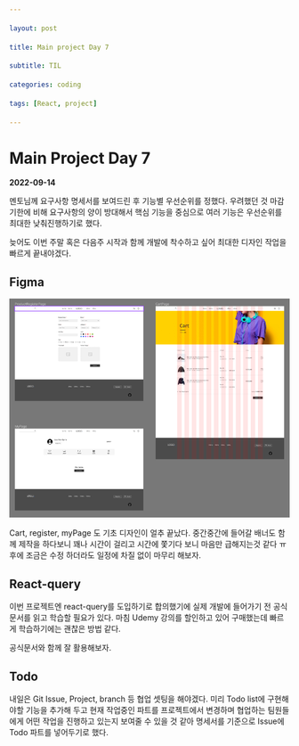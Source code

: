 ```yaml
---

layout: post

title: Main project Day 7

subtitle: TIL

categories: coding

tags: [React, project]

---
```


# Main Project Day 7

**2022-09-14**

멘토님께 요구사항 명세서를 보여드린 후 기능별 우선순위를 정했다. 우려했던 것 마감기한에 비해 요구사항의 양이 방대해서 핵심 기능을 중심으로 여러 기능은 우선순위를 최대한 낮춰진행하기로 했다. 

늦어도 이번 주말 혹은 다음주 시작과 함께 개발에 착수하고 싶어 최대한 디자인 작업을 빠르게 끝내야겠다.

## Figma


![Untitled](/post-img/figma03.png)

Cart, register, myPage 도 기초 디자인이 얼추 끝났다. 중간중간에 들어갈 배너도 함께 제작을 하다보니 꽤나 시간이 걸리고 시간에 쫓기다 보니 마음만 급해지는것 같다 ㅠ 후에 조금은 수정 하더라도 일정에 차질 없이 마무리 해보자.

## React-query


이번 프로젝트엔 react-query를 도입하기로 합의했기에 실제 개발에 들어가기 전 공식문서를 읽고 학습할 필요가 있다. 마침 Udemy 강의를 할인하고 있어 구매했는데 빠르게 학습하기에는 괜찮은 방법 같다. 

공식문서와 함께 잘 활용해보자.

## Todo


내일은 Git Issue, Project, branch 등 협업 셋팅을 해야겠다. 미리 Todo list에 구현해야할 기능을 추가해 두고 현재 작업중인 파트를 프로젝트에서 변경하며 협업하는 팀원들에게 어떤 작업을 진행하고 있는지 보여줄 수 있을 것 같아 명세서를 기준으로 Issue에 Todo 파트를 넣어두기로 했다.

